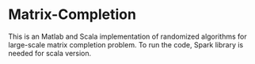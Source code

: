 # Matrix-Completion
This is an Matlab and Scala implementation of randomized algorithms for large-scale matrix completion problem. To run the code, Spark library is needed for scala version.
